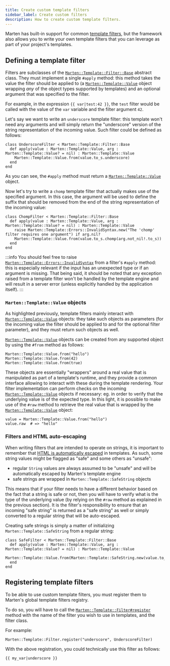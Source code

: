 ```yaml
---
title: Create custom template filters
sidebar_label: Create custom filters
description: How to create custom template filters.
---
```


Marten has built-in support for common [template filters](../reference/filters), but the framework also allows you to write your own template filters that you can leverage as part of your project's templates.

## Defining a template filter

Filters are subclasses of the [`Marten::Template::Filter::Base`](pathname:///api/Marten/Template/Filter/Base.html) abstract class. They must implement a single `#apply` method: this method takes the value the filter should be applied to (a [`Marten::Template::Value`](pathname:///api/Marten/Template/Value.html) object wrapping _any_ of the object types supported by templates) and an optional argument that was specified to the filter.

For example, in the expression `{{ var|test:42 }}`, the `test` filter would be called with the value of the `var` variable and the filter argument `42`.

Let's say we want to write an `underscore` template filter: this template won't need any arguments and will simply return the "underscore" version of the string representation of the incoming value. Such filter could be defined as follows:

```crystal
class UnderscoreFilter < Marten::Template::Filter::Base
  def apply(value : Marten::Template::Value, arg : Marten::Template::Value? = nil) : Marten::Template::Value
    Marten::Template::Value.from(value.to_s.underscore)
  end
end
```

As you can see, the `#apply` method must return a [`Marten::Template::Value`](pathname:///api/Marten/Template/Value.html) object.

Now let's try to write a `chomp` template filter that actually makes use of the specified argument. In this case, the argument will be used to define the suffix that should be removed from the end of the string representation of the incoming value:

```crystal
class ChompFilter < Marten::Template::Filter::Base
  def apply(value : Marten::Template::Value, arg : Marten::Template::Value? = nil) : Marten::Template::Value
    raise Marten::Template::Errors::InvalidSyntax.new("The 'chomp' filter requires one argument") if arg.nil?
    Marten::Template::Value.from(value.to_s.chomp(arg.not_nil!.to_s))
  end
end
```

:::info
You should feel free to raise [`Marten::Template::Errors::InvalidSyntax`](pathname:///api/Marten/Template/Errors/InvalidSyntax.html) from a filter's `#apply` method: this is especially relevant if the input has an unexpected type or if an argument is missing. That being said, it should be noted that any exception raised from a template filter won't be handled by the template engine and will result in a server error (unless explicitly handled by the application itself).
:::

### `Marten::Template::Value` objects

As highlighted previously, template filters mainly interact with [`Marten::Template::Value`](pathname:///api/Marten/Template/Value.html) objects: they take such objects as parameters (for the incoming value the filter should be applied to and for the optional filter parameter), and they must return such objects as well.

[`Marten::Template::Value`](pathname:///api/Marten/Template/Value.html) objects can be created from any supported object by using the `#from` method as follows:

```crystal
Marten::Template::Value.from("hello")
Marten::Template::Value.from(42)
Marten::Template::Value.from(true)
```

These objects are essentially "wrappers" around a real value that is manipulated as part of a template's runtime, and they provide a common interface allowing to interact with these during the template rendering. Your filter implementation can perform checks on the incoming [`Marten::Template::Value`](pathname:///api/Marten/Template/Value.html) objects if necessary: eg. in order to verify that the underlying value is of the expected type. In this light, it is possible to make use of the `#raw` method to retrieve the real value that is wrapped by the [`Marten::Template::Value`](pathname:///api/Marten/Template/Value.html) object:

```crystal
value = Marten::Template::Value.from("hello")
value.raw  # => "hello"
```

### Filters and HTML auto-escaping

When writing filters that are intended to operate on strings, it is important to remember that [HTML is automatically escaped](../introduction#auto-escaping) in templates. As such, some string values might be flagged as "safe" and some others as "unsafe":

* regular `String` values are always assumed to be "unsafe" and will be automatically escaped by Marten's template engine
* safe strings are wrapped in `Marten::Template::SafeString` objects

This means that if your filter needs to have a different behavior based on the fact that a string is safe or not, then you will have to verify what is the type of the underlying value (by relying on the `#raw` method as explained in the previous section). It is the filter's responsibility to ensure that an incoming "safe string" is returned as a "safe string" as well or simply converted to a regular string that will be auto-escaped.

Creating safe strings is simply a matter of initializing `Marten::Template::SafeString` from a regular string:

```crystal
class SafeFilter < Marten::Template::Filter::Base
  def apply(value : Marten::Template::Value, arg : Marten::Template::Value? = nil) : Marten::Template::Value
    Marten::Template::Value.from(Marten::Template::SafeString.new(value.to_s))
  end
end
```

## Registering template filters

To be able to use custom template filters, you must register them to Marten's global template filters registry.

To do so, you will have to call the [`Marten::Template::Filter#register`](pathname:///api/Marten/Template/Filter.html#register(filter_name%3AString|Symbol%2Cfilter_klass%3ABase.class)-class-method) method with the name of the filter you wish to use in templates, and the filter class.

For example:

```crystal
Marten::Template::Filter.register("underscore", UnderscoreFilter)
```

With the above registration, you could technically use this filter as follows:

```html
{{ my_var|underscore }}
```
